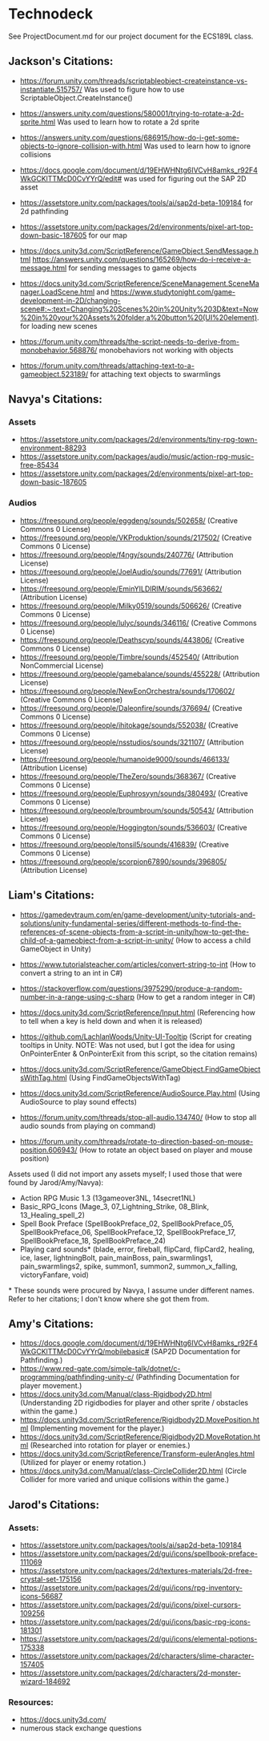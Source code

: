 # Technodeck

See ProjectDocument.md for our project document for the ECS189L class.

## Jackson's Citations: ##

- https://forum.unity.com/threads/scriptableobject-createinstance-vs-instantiate.515757/ Was used to figure how to use ScriptableObject.CreateInstance()

- https://answers.unity.com/questions/580001/trying-to-rotate-a-2d-sprite.html Was used to learn how to rotate a 2d sprite

- https://answers.unity.com/questions/686915/how-do-i-get-some-objects-to-ignore-collision-with.html Was used to learn how to ignore collisions

- https://docs.google.com/document/d/19EHWHNtg6IVCvH8amks_r92F4WkGCKlTTMcD0CvYYrQ/edit# was used for figuring out the SAP 2D asset

- https://assetstore.unity.com/packages/tools/ai/sap2d-beta-109184 for 2d pathfinding

- https://assetstore.unity.com/packages/2d/environments/pixel-art-top-down-basic-187605 for our map

- https://docs.unity3d.com/ScriptReference/GameObject.SendMessage.html https://answers.unity.com/questions/165269/how-do-i-receive-a-message.html for sending messages to game objects

- https://docs.unity3d.com/ScriptReference/SceneManagement.SceneManager.LoadScene.html and https://www.studytonight.com/game-development-in-2D/changing-scene#:~:text=Changing%20Scenes%20in%20Unity%203D&text=Now%20in%20your%20Assets%20folder,a%20button%20(UI%20element). for loading new scenes

- https://forum.unity.com/threads/the-script-needs-to-derive-from-monobehavior.568876/ monobehaviors not working with objects

- https://forum.unity.com/threads/attaching-text-to-a-gameobject.523189/ for attaching text objects to swarmlings


## Navya's Citations: ##

### Assets ###
- https://assetstore.unity.com/packages/2d/environments/tiny-rpg-town-environment-88293
- https://assetstore.unity.com/packages/audio/music/action-rpg-music-free-85434
- https://assetstore.unity.com/packages/2d/environments/pixel-art-top-down-basic-187605

### Audios ###
- https://freesound.org/people/eggdeng/sounds/502658/
(Creative Commons 0 License)
- https://freesound.org/people/VKProduktion/sounds/217502/
(Creative Commons 0 License)
- https://freesound.org/people/f4ngy/sounds/240776/
(Attribution License)
- https://freesound.org/people/JoelAudio/sounds/77691/
(Attribution License)
- https://freesound.org/people/EminYILDIRIM/sounds/563662/
(Attribution License)
- https://freesound.org/people/Milky0519/sounds/506626/
(Creative Commons 0 License)
- https://freesound.org/people/lulyc/sounds/346116/
(Creative Commons 0 License)
- https://freesound.org/people/Deathscyp/sounds/443806/
(Creative Commons 0 License)
- https://freesound.org/people/Timbre/sounds/452540/
(Attribution NonCommercial License)
- https://freesound.org/people/gamebalance/sounds/455228/
(Attribution License)
- https://freesound.org/people/NewEonOrchestra/sounds/170602/
(Creative Commons 0 License)
- https://freesound.org/people/Daleonfire/sounds/376694/
(Creative Commons 0 License)
- https://freesound.org/people/ihitokage/sounds/552038/
(Creative Commons 0 License)
- https://freesound.org/people/nsstudios/sounds/321107/
(Attribution License)
- https://freesound.org/people/humanoide9000/sounds/466133/
(Attribution License)
- https://freesound.org/people/TheZero/sounds/368367/
(Creative Commons 0 License)
- https://freesound.org/people/Euphrosyyn/sounds/380493/
(Creative Commons 0 License)
- https://freesound.org/people/broumbroum/sounds/50543/
(Attribution License)
- https://freesound.org/people/Hoggington/sounds/536603/
(Creative Commons 0 License)
- https://freesound.org/people/tonsil5/sounds/416839/
(Creative Commons 0 License)
- https://freesound.org/people/scorpion67890/sounds/396805/
(Attribution License)


## Liam's Citations: ##

- https://gamedevtraum.com/en/game-development/unity-tutorials-and-solutions/unity-fundamental-series/different-methods-to-find-the-references-of-scene-objects-from-a-script-in-unity/how-to-get-the-child-of-a-gameobject-from-a-script-in-unity/
(How to access a child GameObject in Unity)

- https://www.tutorialsteacher.com/articles/convert-string-to-int
(How to convert a string to an int in C#)

- https://stackoverflow.com/questions/3975290/produce-a-random-number-in-a-range-using-c-sharp
(How to get a random integer in C#)

- https://docs.unity3d.com/ScriptReference/Input.html
(Referencing how to tell when a key is held down and when it is released)

- https://github.com/LachlanWoods/Unity-UI-Tooltip
(Script for creating tooltips in Unity. NOTE: Was not used, but I got the idea for using OnPointerEnter & OnPointerExit from this script, so the citation remains)

- https://docs.unity3d.com/ScriptReference/GameObject.FindGameObjectsWithTag.html
(Using FindGameObjectsWithTag)

- https://docs.unity3d.com/ScriptReference/AudioSource.Play.html
(Using AudioSource to play sound effects)

- https://forum.unity.com/threads/stop-all-audio.134740/
(How to stop all audio sounds from playing on command)

- https://forum.unity.com/threads/rotate-to-direction-based-on-mouse-position.606943/
(How to rotate an object based on player and mouse position)

Assets used (I did not import any assets myself; I used those that were found by Jarod/Amy/Navya):

- Action RPG Music 1.3 (13gameover3NL, 14secret1NL)
- Basic_RPG_Icons (Mage_3, 07_Lightning_Strike, 08_Blink, 13_Healing_spell_2)
- Spell Book Preface (SpellBookPreface_02, SpellBookPreface_05, SpellBookPreface_06, SpellBookPreface_12, SpellBookPreface_17, SpellBookPreface_18, SpellBookPreface_24)
- Playing card sounds\* (blade, error, fireball, flipCard, flipCard2, healing, ice, laser, lightningBolt, pain_mainBoss, pain_swarmlings1, pain_swarmlings2, spike, summon1, summon2, summon_x_falling, victoryFanfare, void)

\* These sounds were procured by Navya, I assume under different names. Refer to her citations; I don't know where she got them from.


## Amy's Citations: ##

- https://docs.google.com/document/d/19EHWHNtg6IVCvH8amks_r92F4WkGCKlTTMcD0CvYYrQ/mobilebasic# (SAP2D Documentation for Pathfinding.)
- https://www.red-gate.com/simple-talk/dotnet/c-programming/pathfinding-unity-c/  (Pathfinding Documentation for player movement.)
- https://docs.unity3d.com/Manual/class-Rigidbody2D.html (Understanding 2D rigidbodies for player and other sprite / obstacles within the game.)
- https://docs.unity3d.com/ScriptReference/Rigidbody2D.MovePosition.html (Implementing movement for the player.)
- https://docs.unity3d.com/ScriptReference/Rigidbody2D.MoveRotation.html (Researched into rotation for player or enemies.)
- https://docs.unity3d.com/ScriptReference/Transform-eulerAngles.html (Utilized for player or enemy rotation.)
- https://docs.unity3d.com/Manual/class-CircleCollider2D.html (Circle Collider for more varied and unique collisions within the game.)

## Jarod's Citations: ##

### Assets: ###
- https://assetstore.unity.com/packages/tools/ai/sap2d-beta-109184
- https://assetstore.unity.com/packages/2d/gui/icons/spellbook-preface-111069
- https://assetstore.unity.com/packages/2d/textures-materials/2d-free-crystal-set-175156
- https://assetstore.unity.com/packages/2d/gui/icons/rpg-inventory-icons-56687
- https://assetstore.unity.com/packages/2d/gui/icons/pixel-cursors-109256
- https://assetstore.unity.com/packages/2d/gui/icons/basic-rpg-icons-181301
- https://assetstore.unity.com/packages/2d/gui/icons/elemental-potions-175338
- https://assetstore.unity.com/packages/2d/characters/slime-character-157405
- https://assetstore.unity.com/packages/2d/characters/2d-monster-wizard-184692

### Resources: ###
- https://docs.unity3d.com/
- numerous stack exchange questions
